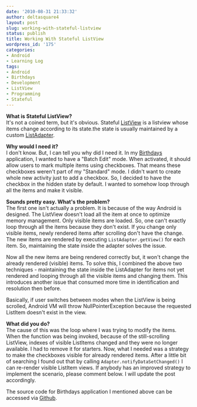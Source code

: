 ```yaml
---
date: '2010-08-31 21:33:32'
author: deltasquare4
layout: post
slug: working-with-stateful-listview
status: publish
title: Working With Stateful ListView
wordpress_id: '175'
categories:
- Android
- Learning Log
tags:
- Android
- Birthdays
- Development
- ListView
- Programming
- Stateful
---
```


**What is Stateful ListView?**  
It's not a coined term, but it's obvious. Stateful [ListView](http://developer.android.com/reference/android/widget/ListView.html) is a listview whose items change according to its state.the state is usually maintained by a custom [ListAdapter](http://developer.android.com/reference/android/widget/ListAdapter.html).

**Why would I need it?**  
I don't know. But, I can tell you why did I need it. In my [Birthdays](http://www.rakshitmenpara.com/blog/2010/08/19/birthdays-released-on-android-market/) application, I wanted to have a "Batch Edit" mode. When activated, it should allow users to mark multiple items using checkboxes. That means these checkboxes weren't part of my "Standard" mode. I didn't want to create whole new activity just to add a checkbox. So, I decided to have the checkbox in the hidden state by default. I wanted to somehow loop through all
the items and make it visible.

**Sounds pretty easy. What's the problem?**  
The first one isn't actually a problem. It is because of the way Android is designed. The ListView doesn't load all the item at once to optimize memory management. Only visible items are loaded. So, one can't exactly loop through all the items because they don't exist. If you change only visible items, newly rendered items after scrolling don't have the change. The new items are rendered by executing `ListAdapter.getView()` for each item. So, maintaining the state inside the adapter solves the issue.

Now all the new items are being rendered correctly but, it won't change the already rendered (visible) items. To solve this, I combined the above two techniques - maintaining the state inside the ListAdapter for items not yet rendered and looping through all the visible items and changing them. This introduces another issue that consumed more time in identification and resolution then before.

Basically, if user switches between modes when the ListView is being scrolled, Android VM will throw NullPointerException because the requested ListItem doesn't exist in the view.

**What did you do?**  
The cause of this was the loop where I was trying to modify the items. When the function was being invoked, because of the still-scrolling ListView, indexes of visible ListItems changed and they were no longer available. I had to remove it for starters. Now, what I needed was a strategy to make the checkboxes visible for already rendered items. After a little bit of searching I found out that by calling `Adapter.notifyDataSetChanged()` I can re-render visible ListItem views. If anybody has an improved strategy to implement the scenario, please comment below. I will update the post accordingly.

The source code for Birthdays application I mentioned above can be accessed via [Github](http://github.com/deltasquare4/Birthdays).
